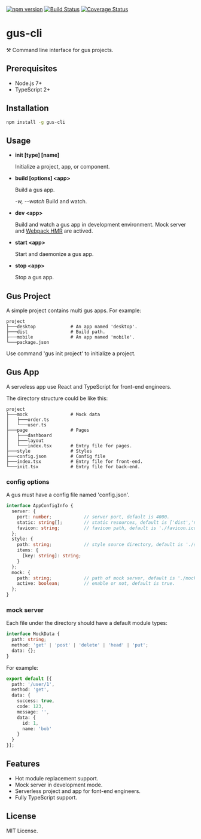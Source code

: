 [![npm version](https://badge.fury.io/js/gus-cli.svg)](https://www.npmjs.com/package/gus-cli)
[![Build Status](https://travis-ci.org/ephoton/gus-cli.svg?branch=master)](https://travis-ci.org/ephoton/gus-cli)
[![Coverage Status](https://coveralls.io/repos/github/ephoton/gus-cli/badge.svg?branch=master)](https://coveralls.io/github/ephoton/gus-cli?branch=master)

# gus-cli
⚒ Command line interface for gus projects.

## Prerequisites
- Node.js 7+
- TypeScript 2+

## Installation
```bash
npm install -g gus-cli
```

## Usage
* **init [type] [name]**

  Initialize a project, app, or component.

* **build [options] \<app\>**

  Build a gus app. 

  *-w, --watch*  Build and watch.

* **dev \<app\>**

  Build and watch a gus app in development environment. Mock server and [Webpack HMR](https://webpack.github.io/docs/hot-module-replacement.html) are actived.

* **start \<app\>**

  Start and daemonize a gus app.

* **stop \<app\>**

  Stop a gus app.

## Gus Project
A simple project contains multi gus apps. For example:

```text
project
├───desktop             # An app named 'desktop'.
├───dist                # Build path.
├───mobile              # An app named 'mobile'.
└───package.json
```

Use command 'gus init project' to initialize a project.

## Gus App
A serveless app use React and TypeScript for front-end engineers.

The directory structure could be like this:
```text
project
├───mock                # Mock data
│   ├───order.ts
│   └───user.ts
├───page                # Pages
│   ├───dashboard
│   ├───layout
│   └───index.tsx       # Entry file for pages.
├───style               # Styles
├───config.json         # Config file
├───index.tsx           # Entry file for front-end.
└───init.tsx            # Entry file for back-end.
```

### config options
A gus must have a config file named 'config.json'.

``` TypeScript
interface AppConfigInfo {
  server: {
    port: number;            // server port, default is 4000.
    static: string[];        // static resources, default is ['dist','node_modules']
    favicon: string;         // favicon path, default is './favicon.ico'.
  };
  style: {
    path: string;            // style source directory, default is './style'.
    items: {
      [key: string]: string;
    }
  };
  mock: {
    path: string;            // path of mock server, default is './mock'.
    active: boolean;         // enable or not, default is true.
  };
}
```

### mock server
Each file under the directory should have a default module types: 

```TypeScript
interface MockData {
  path: string;
  method: 'get' | 'post' | 'delete' | 'head' | 'put';
  data: {};
}
```

For example:
```TypeScript
export default [{
  path: '/user/1',
  method: 'get',
  data: {
    success: true,
    code: 123,
    message: '',
    data: {
      id: 1,
      name: 'bob'
    }
  }
}];
```

## Features
- Hot module replacement support.
- Mock server in development mode.
- Serverless project and app for font-end engineers.
- Fully TypeScript support.

## License
MIT License.

